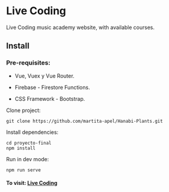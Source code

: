 # Live Coding

Live Coding music academy website, with available courses.

## Install

### Pre-requisites:

- Vue, Vuex y Vue Router.

* Firebase - Firestore Functions.

* CSS Framework - Bootstrap.

Clone project:

```
git clone https://github.com/martita-apel/Hanabi-Plants.git
```

Install dependencies:

```
cd proyecto-final
npm install
```

Run in dev mode:

```
npm run serve
```

#### To visit: [Live Coding](https://live-coding-c73f8.web.app)

